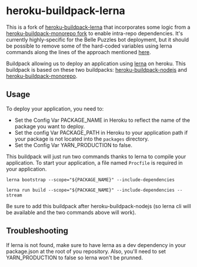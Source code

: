 # heroku-buildpack-lerna

This is a fork of [heroku-buildpack-lerna](https://github.com/Zefir-Engineering/heroku-buildpack-lerna) that incorporates some logic from a [heroku-buildpack-monorepo fork](https://github.com/jan-tee/heroku-buildpack-monorepo/blob/master/bin/compile) to enable intra-repo dependencies.
It's currently highly-specific for the Belle Puzzles bot deployment, but it should be possible to remove some of the hard-coded variables using
lerna commands along the lines of the approach mentioned [here](https://github.com/lerna/lerna/issues/1061#issuecomment-336413280).

Buildpack allowing us to deploy an application using [lerna](https://github.com/lerna/lerna) on heroku.
This buildpack is based on these two buildpacks: [heroku-buildpack-nodejs](https://github.com/heroku/heroku-buildpack-nodejs) and [heroku-buildpack-monorepo](https://github.com/lstoll/heroku-buildpack-monorepo).

## Usage

To deploy your application, you need to:

- Set the Config Var PACKAGE_NAME in Heroku to reflect the name of the package you want to deploy.
- Set the config Var PACKAGE_PATH in Heroku to your application path if your package is not located into the `packages` directory.
- Set the Config Var YARN_PRODUCTION to false.

This buildpack will just run two commands thanks to lerna to compile your application.
To start your application, a file named `Procfile` is required in your application.

```
lerna bootstrap --scope="${PACKAGE_NAME}" --include-dependencies

lerna run build --scope="${PACKAGE_NAME}" --include-dependencies --stream
```

Be sure to add this buildpack after heroku-buildpack-nodejs (so lerna cli will be available and the two commands above will work).

## Troubleshooting

If lerna is not found, make sure to have lerna as a dev dependency in your package.json at the root of you repository.
Also, you'll need to set YARN_PRODUCTION to false so lerna won't be prunned.
